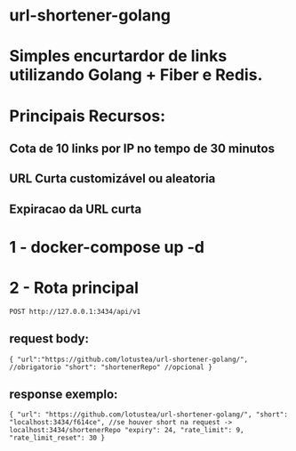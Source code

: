 # url-shortener-golang

# Simples encurtardor de links utilizando Golang + Fiber e Redis.

# Principais Recursos:
## Cota de 10 links por IP no tempo de 30 minutos
## URL Curta customizável ou aleatoria 
## Expiracao da URL curta

# 1 - docker-compose up -d
# 2 - Rota principal
  ``POST http://127.0.0.1:3434/api/v1``
  ## request body:
  ``
  {
    "url":"https://github.com/lotustea/url-shortener-golang/", //obrigatorio
    "short": "shortenerRepo" //opcional
  }
  ``
  ## response exemplo:
  ``
    {
      "url": "https://github.com/lotustea/url-shortener-golang/",
      "short": "localhost:3434/f614ce", //se houver short na request -> localhost:3434/shortenerRepo
      "expiry": 24,
      "rate_limit": 9,
      "rate_limit_reset": 30
    }
  ``
